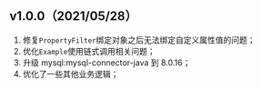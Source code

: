 ## v1.0.0（2021/05/28）

1. 修复`PropertyFilter`绑定对象之后无法绑定自定义属性值的问题；
2. 优化`Example`使用链式调用相关问题；
3. 升级 mysql:mysql-connector-java 到 8.0.16；
4. 优化了一些其他业务逻辑；
